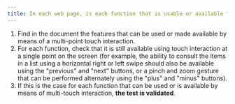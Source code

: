 ```yaml
---
title: In each web page, is each function that is usable or available following a multi-touch touch also usable or available following a touch at a single point on the screen (excluding special cases).
---
```


1. Find in the document the features that can be used or made available by means of a multi-point touch interaction.
2. For each function, check that it is still available using touch interaction at a single point on the screen (for example, the ability to consult the items in a list using a horizontal right or left swipe should also be available using the "previous" and "next" buttons, or a pinch and zoom gesture that can be performed alternately using the "plus" and "minus" buttons).
3. If this is the case for each function that can be used or is available by means of multi-touch interaction, **the test is validated**.
